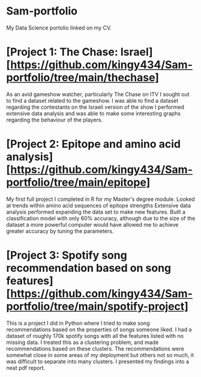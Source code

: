 # Sam-portfolio
My Data Science portolio linked on my CV.

# [Project 1: The Chase: Israel][https://github.com/kingy434/Sam-portfolio/tree/main/thechase]

As an avid gameshow watcher, particularly The Chase on ITV I sought out to find a dataset related to the gameshow. I was able to find a dataset regarding the contestants on the Israeli version of the show I performed extensive data analysis and was able to make some interesting graphs regarding the behaviour of the players.

# [Project 2: Epitope and amino acid analysis][https://github.com/kingy434/Sam-portfolio/tree/main/epitope]

My first full project I completed in R for my Master's degree module. Looked at trends within amino acid sequences of epitope strengths Extensive data analysis performed expanding the data set to make new features. Built a classification model with only 60% accuracy, although due to the size of the dataset a more powerful computer would have allowed me to achieve greater accuracy by tuning the parameters.

# [Project 3: Spotify song recommendation based on song features][https://github.com/kingy434/Sam-portfolio/tree/main/spotify-project]

This is a project I did in Python where I tried to make song recommendations based on the properties of songs someone liked. I had a dataset of roughly 170k spotify songs with all the features listed with no missing data. I treated this as a clustering problem, and made recommendations based on these clusters. The recommendations were somewhat close in some areas of my deployment but others not so much, it was difficult to separate into many clusters. I presented my findings into a neat pdf report.
